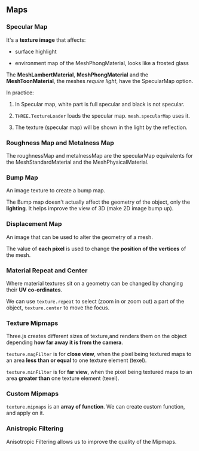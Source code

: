## Maps

### Specular Map

It's a **texture image** that affects:

- surface highlight

- environment map of the MeshPhongMaterial, looks like a frosted glass

The **MeshLambertMaterial**, **MeshPhongMaterial** and the **MeshToonMaterial**, the meshes *require light*, have the SpecularMap option.

In practice:

1. In Specular map, white part is full specular and black is not specular.

2. `THREE.TextureLoader` loads the specular map. `mesh.specularMap` uses it.

3. The texture (specular map) will be shown in the light by the reflection.

### Roughness Map and Metalness Map

The roughnessMap and metalnessMap are the specularMap equivalents for the MeshStandardMaterial and the MeshPhysicalMaterial.

### Bump Map

An image texture to create a bump map.

The Bump map doesn't actually affect the geometry of the object, only the **lighting**. It helps improve the view of 3D (make 2D image bump up).

### Displacement Map

An image that can be used to alter the geometry of a mesh.

The value of **each pixel** is used to change **the position of the vertices** of the mesh. 

### Material Repeat and Center

Where material textures sit on a geometry can be changed by changing their **UV co-ordinates**.

We can use `texture.repeat` to select (zoom in or zoom out) a part of the object, `texture.center` to move the focus.

### Texture Mipmaps

Three.js creates different sizes of texture,and renders them on the object depending **how far away it is from the camera**.

`texture.magFilter` is for **close view**, when the pixel being textured maps to an area **less than or equal** to one texture element (texel).

`texture.minFilter` is for **far view**, when the pixel being textured maps to an area **greater than** one texture element (texel).

### Custom Mipmaps

`texture.mipmaps` is an **array of function**. We can create custom function, and apply on it.

### Anistropic Filtering

Anisotropic Filtering allows us to improve the quality of the Mipmaps.
